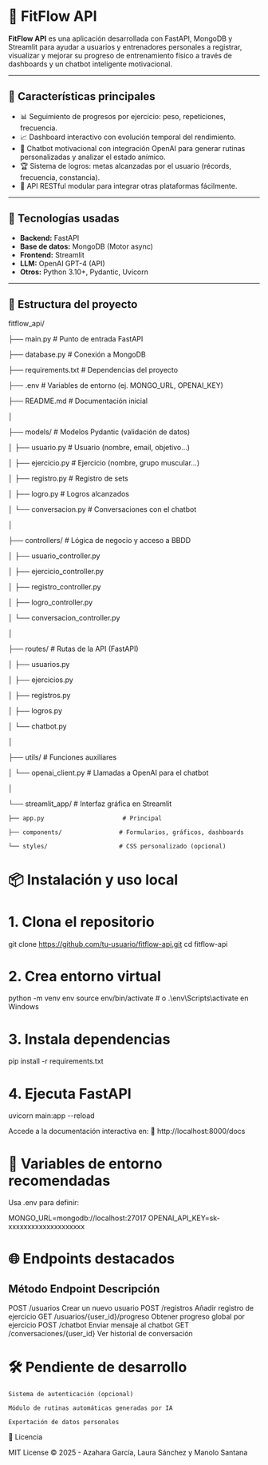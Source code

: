 # 💪 FitFlow API

**FitFlow API** es una aplicación desarrollada con FastAPI, MongoDB y Streamlit para ayudar a usuarios y entrenadores personales a registrar, visualizar y mejorar su progreso de entrenamiento físico a través de dashboards y un chatbot inteligente motivacional.

---

## 🚀 Características principales

- 📊 Seguimiento de progresos por ejercicio: peso, repeticiones, frecuencia.
- 📈 Dashboard interactivo con evolución temporal del rendimiento.
- 🤖 Chatbot motivacional con integración OpenAI para generar rutinas personalizadas y analizar el estado anímico.
- 🏆 Sistema de logros: metas alcanzadas por el usuario (récords, frecuencia, constancia).
- 🧠 API RESTful modular para integrar otras plataformas fácilmente.

---

## 🧱 Tecnologías usadas

- **Backend:** FastAPI
- **Base de datos:** MongoDB (Motor async)
- **Frontend:** Streamlit
- **LLM:** OpenAI GPT-4 (API)
- **Otros:** Python 3.10+, Pydantic, Uvicorn

---

## 📁 Estructura del proyecto

fitflow_api/

├── main.py                          # Punto de entrada FastAPI

├── database.py                      # Conexión a MongoDB

├── requirements.txt                 # Dependencias del proyecto

├── .env                             # Variables de entorno (ej. MONGO_URL, OPENAI_KEY)

├── README.md                        # Documentación inicial

│

├── models/                          # Modelos Pydantic (validación de datos)

│   ├── usuario.py                   # Usuario (nombre, email, objetivo...)

│   ├── ejercicio.py                 # Ejercicio (nombre, grupo muscular...)

│   ├── registro.py                  # Registro de sets

│   ├── logro.py                     # Logros alcanzados

│   └── conversacion.py              # Conversaciones con el chatbot

│

├── controllers/                    # Lógica de negocio y acceso a BBDD

│   ├── usuario_controller.py

│   ├── ejercicio_controller.py

│   ├── registro_controller.py

│   ├── logro_controller.py

│   └── conversacion_controller.py

│

├── routes/                         # Rutas de la API (FastAPI)

│   ├── usuarios.py

│   ├── ejercicios.py

│   ├── registros.py

│   ├── logros.py

│   └── chatbot.py

│

├── utils/                          # Funciones auxiliares

│   └── openai_client.py            # Llamadas a OpenAI para el chatbot

│

└── streamlit_app/                  # Interfaz gráfica en Streamlit

    ├── app.py                      # Principal
    
    ├── components/                # Formularios, gráficos, dashboards
    
    └── styles/                    # CSS personalizado (opcional)


# 📦 Instalación y uso local
# 1. Clona el repositorio
git clone https://github.com/tu-usuario/fitflow-api.git
cd fitflow-api

# 2. Crea entorno virtual
python -m venv env
source env/bin/activate  # o .\env\Scripts\activate en Windows

# 3. Instala dependencias
pip install -r requirements.txt

# 4. Ejecuta FastAPI
uvicorn main:app --reload


 Accede a la documentación interactiva en:
📎 http://localhost:8000/docs


# 🔑 Variables de entorno recomendadas

Usa .env para definir:

MONGO_URL=mongodb://localhost:27017
OPENAI_API_KEY=sk-xxxxxxxxxxxxxxxxxxxx


# 🌐 Endpoints destacados
## Método	Endpoint	Descripción
POST	/usuarios	Crear un nuevo usuario
POST	/registros	Añadir registro de ejercicio
GET	/usuarios/{user_id}/progreso	Obtener progreso global por ejercicio
POST	/chatbot	Enviar mensaje al chatbot
GET	/conversaciones/{user_id}	Ver historial de conversación


# 🛠️ Pendiente de desarrollo

    Sistema de autenticación (opcional)

    Módulo de rutinas automáticas generadas por IA

    Exportación de datos personales

📄 Licencia

MIT License © 2025 - Azahara García, Laura Sánchez y Manolo Santana
